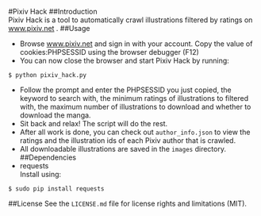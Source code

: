 #Pixiv Hack
##Introduction  
Pixiv Hack is a tool to automatically crawl illustrations filtered by ratings on www.pixiv.net .
##Usage  
* Browse www.pixiv.net and sign in with your account. Copy the value of cookies:PHPSESSID using the browser debugger (F12)  
* You can now close the browser and start Pixiv Hack by running:  
```
$ python pixiv_hack.py
```
* Follow the prompt and enter the PHPSESSID you just copied, the keyword to search with, the minimum ratings of illustrations to filtered with, the maximum number of illustrations to download and whether to download the manga.  
* Sit back and relax! The script will do the rest.  
* After all work is done, you can check out ```author_info.json``` to view the ratings and the illustration ids of each Pixiv author that is crawled.  
* All downloadable illustrations are saved in the ```images``` directory.  
##Dependencies  
* requests  
Install using:  
```
$ sudo pip install requests
```
##License
See the ```LICENSE.md``` file for license rights and limitations (MIT).
